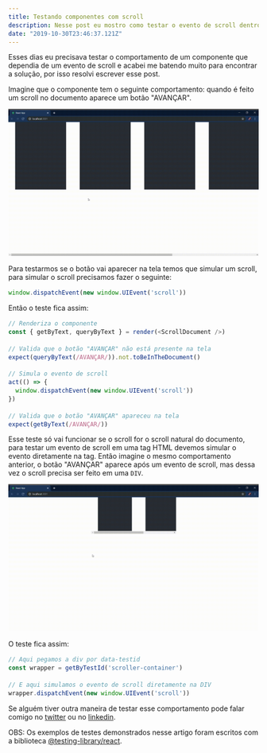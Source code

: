 ```yaml
---
title: Testando componentes com scroll
description: Nesse post eu mostro como testar o evento de scroll dentro de um componente
date: "2019-10-30T23:46:37.121Z"
---
```


Esses dias eu precisava testar o comportamento de um componente que dependia de um evento de scroll e acabei me batendo muito para encontrar a solução, por isso resolvi escrever esse post.

Imagine que o componente tem o seguinte comportamento: quando é feito um scroll no documento aparece um botão "AVANÇAR".

![GIF 01](./gifs/scroll-document.gif)

Para testarmos se o botão vai aparecer na tela temos que simular um scroll, para simular o scroll precisamos fazer o seguinte:

```js
window.dispatchEvent(new window.UIEvent('scroll'))
```

Então o teste fica assim:

```js
// Renderiza o componente
const { getByText, queryByText } = render(<ScrollDocument />)

// Valida que o botão "AVANÇAR" não está presente na tela
expect(queryByText(/AVANÇAR/)).not.toBeInTheDocument()

// Simula o evento de scroll
act(() => {
  window.dispatchEvent(new window.UIEvent('scroll'))
})

// Valida que o botão "AVANÇAR" apareceu na tela
expect(getByText(/AVANÇAR/))
```

Esse teste só vai funcionar se o scroll for o scroll natural do documento, para testar um evento de scroll em uma tag HTML devemos simular o evento diretamente na tag. Então imagine o mesmo comportamento anterior, o botão "AVANÇAR" aparece após um evento de scroll, mas dessa vez o scroll precisa ser feito em uma `DIV`.

![GIF 01](./gifs/scroll-div.gif)

O teste fica assim:

```js
// Aqui pegamos a div por data-testid
const wrapper = getByTestId('scroller-container')

// E aqui simulamos o evento de scroll diretamente na DIV
wrapper.dispatchEvent(new window.UIEvent('scroll'))
```

Se alguém tiver outra maneira de testar esse comportamento pode falar comigo no [twitter](https://twitter.com/eveleww) ou no [linkedin](https://www.linkedin.com/in/evellyn-lima-88638379/).

OBS: Os exemplos de testes demonstrados nesse artigo foram escritos com a biblioteca [@testing-library/react](https://github.com/testing-library/react-testing-library).